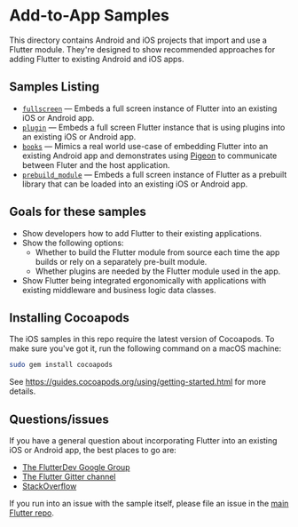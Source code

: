 # Add-to-App Samples

This directory contains Android and iOS projects that import and use a Flutter
module. They're designed to show recommended approaches for adding Flutter to
existing Android and iOS apps.

## Samples Listing

* [`fullscreen`](./fullscreen) — Embeds a full screen instance of
  Flutter into an existing iOS or Android app.
* [`plugin`](./plugin) — Embeds a full screen Flutter instance that
  is using plugins into an existing iOS or Android app.
* [`books`](./books) — Mimics a real world use-case of embedding Flutter into an
  existing Android app and demonstrates using
  [Pigeon](https://pub.dev/packages/pigeon) to communicate between Fluter and
  the host application.
* [`prebuild_module`](./prebuilt_module) — Embeds a full screen
  instance of Flutter as a prebuilt library that can be loaded into an existing
  iOS or Android app.

## Goals for these samples

* Show developers how to add Flutter to their existing applications.
* Show the following options:
  * Whether to build the Flutter module from source each time the app builds or
    rely on a separately pre-built module.
  * Whether plugins are needed by the Flutter module used in the app.
* Show Flutter being integrated ergonomically with applications with existing
  middleware and business logic data classes.

## Installing Cocoapods

The iOS samples in this repo require the latest version of Cocoapods. To make
sure you've got it, run the following command on a macOS machine:

```bash
sudo gem install cocoapods
```

See https://guides.cocoapods.org/using/getting-started.html for more details.

## Questions/issues

If you have a general question about incorporating Flutter into an existing
iOS or Android app, the best places to go are:

* [The FlutterDev Google Group](https://groups.google.com/forum/#!forum/flutter-dev)
* [The Flutter Gitter channel](https://gitter.im/flutter/flutter)
* [StackOverflow](https://stackoverflow.com/questions/tagged/flutter)

If you run into an issue with the sample itself, please file an issue
in the [main Flutter repo](https://github.com/flutter/flutter/issues).
